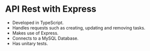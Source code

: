 # API Rest with Express
+ Developed in TypeScript.
+ Handles requests such as creating, updating and removing tasks.
+ Makes use of Express.
+ Connects to a MySQL Database.
+ Has unitary tests.
